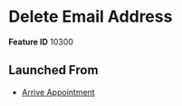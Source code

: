 # Delete Email Address

**Feature ID** 10300

## Launched From

- [Arrive Appointment](Arrive%20Appointment.md)











































































